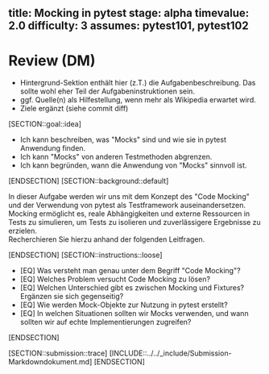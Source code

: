 title: Mocking in pytest
stage: alpha
timevalue: 2.0
difficulty: 3
assumes: pytest101, pytest102
---
# Review (DM)
 - Hintergrund-Sektion enthält hier (z.T.) die Aufgabenbeschreibung. Das sollte wohl eher Teil der Aufgabeninstruktionen sein.
 - ggf. Quelle(n) als Hilfestellung, wenn mehr als Wikipedia erwartet wird.
 - Ziele ergänzt (siehe commit diff)

[SECTION::goal::idea]

- Ich kann beschreiben, was "Mocks" sind und wie sie in pytest Anwendung finden.
- Ich kann "Mocks" von anderen Testmethoden abgrenzen.
- Ich kann begründen, wann die Anwendung von "Mocks" sinnvoll ist.

[ENDSECTION]
[SECTION::background::default]

In dieser Aufgabe werden wir uns mit dem Konzept des "Code Mocking" und der Verwendung von pytest
als Testframework auseinandersetzen.
Mocking ermöglicht es, reale Abhängigkeiten und externe Ressourcen in Tests zu simulieren, um Tests
zu isolieren und zuverlässigere Ergebnisse zu erzielen.  
Recherchieren Sie hierzu anhand der folgenden Leitfragen.

[ENDSECTION]
[SECTION::instructions::loose]

- [EQ] Was versteht man genau unter dem Begriff "Code Mocking"?
- [EQ] Welches Problem versucht Code Mocking zu lösen?
- [EQ] Welchen Unterschied gibt es zwischen Mocking und Fixtures?
   Ergänzen sie sich gegenseitig?
- [EQ] Wie werden Mock-Objekte zur Nutzung in pytest erstellt?
- [EQ] In welchen Situationen sollten wir Mocks verwenden, und wann sollten wir auf echte
   Implementierungen zugreifen?

[ENDSECTION]

[SECTION::submission::trace]
[INCLUDE::../../_include/Submission-Markdowndokument.md]
[ENDSECTION]
